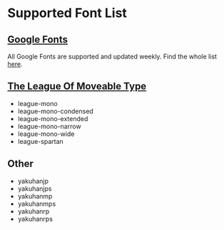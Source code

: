 # Supported Font List

## [Google Fonts](https://fonts.google.com/)

All Google Fonts are supported and updated weekly. Find the whole list [here](https://fonts.google.com/).

## [The League Of Moveable Type](https://www.theleagueofmoveabletype.com/)

- league-mono
- league-mono-condensed
- league-mono-extended
- league-mono-narrow
- league-mono-wide
- league-spartan

## Other

- yakuhanjp
- yakuhanjps
- yakuhanmp
- yakuhanmps
- yakuhanrp
- yakuhanrps
